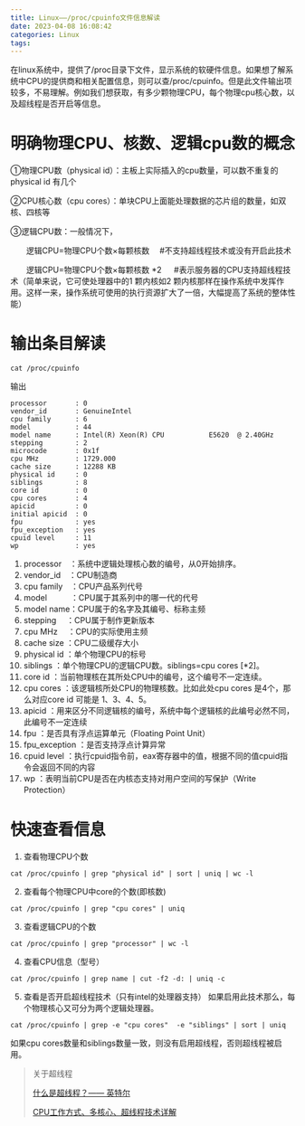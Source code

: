```yaml
---
title: Linux——/proc/cpuinfo文件信息解读
date: 2023-04-08 16:08:42
categories: Linux
tags:
---
```


在linux系统中，提供了/proc目录下文件，显示系统的软硬件信息。如果想了解系统中CPU的提供商和相关配置信息，则可以查/proc/cpuinfo。但是此文件输出项较多，不易理解。例如我们想获取，有多少颗物理CPU，每个物理cpu核心数，以及超线程是否开启等信息。



# 明确物理CPU、核数、逻辑cpu数的概念

①物理CPU数（physical id）：主板上实际插入的cpu数量，可以数不重复的 physical id 有几个

②CPU核心数（cpu cores）：单块CPU上面能处理数据的芯片组的数量，如双核、四核等 

③逻辑CPU数：一般情况下，

　　逻辑CPU=物理CPU个数×每颗核数   　#不支持超线程技术或没有开启此技术

　　逻辑CPU=物理CPU个数×每颗核数 *2 　 #表示服务器的CPU支持超线程技术（简单来说，它可使处理器中的1 颗内核如2 颗内核那样在操作系统中发挥作用。这样一来，操作系统可使用的执行资源扩大了一倍，大幅提高了系统的整体性能）





# 输出条目解读

```shell
cat /proc/cpuinfo
```

输出

```shell
processor       : 0
vendor_id       : GenuineIntel
cpu family      : 6
model           : 44
model name      : Intel(R) Xeon(R) CPU           E5620  @ 2.40GHz
stepping        : 2
microcode       : 0x1f
cpu MHz         : 1729.000
cache size      : 12288 KB
physical id     : 0
siblings        : 8
core id         : 0
cpu cores       : 4
apicid          : 0
initial apicid  : 0
fpu             : yes
fpu_exception   : yes
cpuid level     : 11
wp              : yes
```

1. processor　：系统中逻辑处理核心数的编号，从0开始排序。
2. vendor_id　：CPU制造商
3. cpu family　：CPU产品系列代号
4. model　　　：CPU属于其系列中的哪一代的代号
5. model name：CPU属于的名字及其编号、标称主频
6. stepping　 ：CPU属于制作更新版本
7. cpu MHz　 ：CPU的实际使用主频
8. cache size ：CPU二级缓存大小
9. physical id ：单个物理CPU的标号
10. siblings ：单个物理CPU的逻辑CPU数。siblings=cpu cores [*2]。
11. core id ：当前物理核在其所处CPU中的编号，这个编号不一定连续。
12. cpu cores ：该逻辑核所处CPU的物理核数。比如此处cpu cores 是4个，那么对应core id 可能是 1、3、4、5。
13. apicid ：用来区分不同逻辑核的编号，系统中每个逻辑核的此编号必然不同，此编号不一定连续
14. fpu ：是否具有浮点运算单元（Floating Point Unit）
15. fpu_exception ：是否支持浮点计算异常
16. cpuid level ：执行cpuid指令前，eax寄存器中的值，根据不同的值cpuid指令会返回不同的内容
17. wp ：表明当前CPU是否在内核态支持对用户空间的写保护（Write Protection）

# 快速查看信息

1. 查看物理CPU个数

```shell
cat /proc/cpuinfo | grep "physical id" | sort | uniq | wc -l
```

2. 查看每个物理CPU中core的个数(即核数)

```shell
cat /proc/cpuinfo | grep "cpu cores" | uniq
```

3. 查看逻辑CPU的个数

```shell
cat /proc/cpuinfo | grep "processor" | wc -l
```

4. 查看CPU信息（型号）

```shell
cat /proc/cpuinfo | grep name | cut -f2 -d: | uniq -c
```

5. 查看是否开启超线程技术（只有intel的处理器支持）
如果启用此技术那么，每个物理核心又可分为两个逻辑处理器。
```shell
cat /proc/cpuinfo | grep -e "cpu cores"  -e "siblings" | sort | uniq
```
如果cpu cores数量和siblings数量一致，则没有启用超线程，否则超线程被启用。





> 关于超线程
>
> [什么是超线程？—— 英特尔](https://www.intel.cn/content/www/cn/zh/gaming/resources/hyper-threading.html)
>
> [CPU工作方式、多核心、超线程技术详解](https://zhuanlan.zhihu.com/p/52112475)

